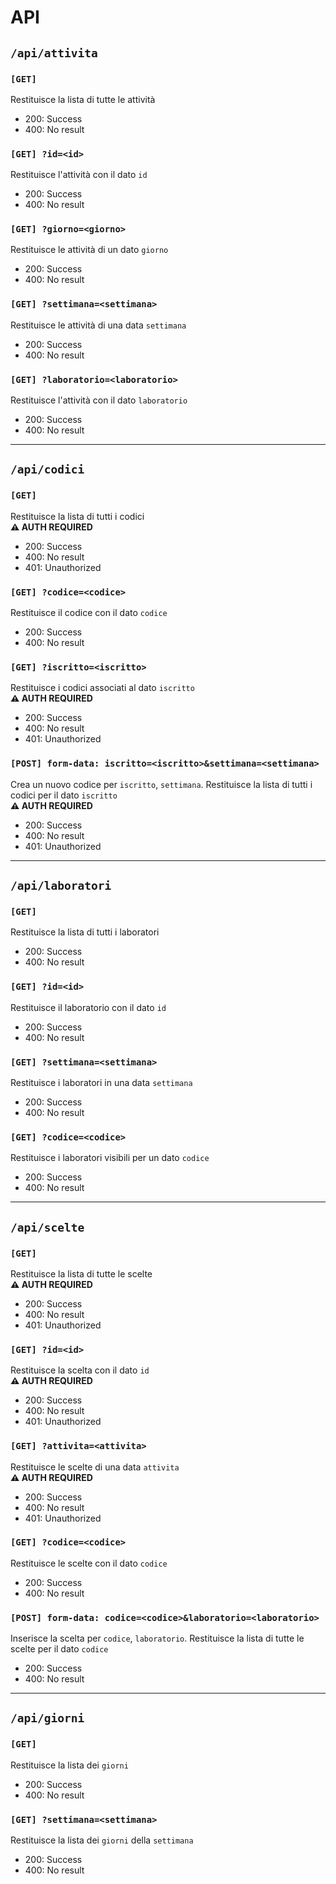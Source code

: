 # API
## `/api/attivita`
### `[GET]` 
Restituisce la lista di tutte le attività
- 200: Success
- 400: No result
### `[GET] ?id=<id>`
Restituisce l'attività con il dato `id`
- 200: Success
- 400: No result
### `[GET] ?giorno=<giorno>`
Restituisce le attività di un dato `giorno`
- 200: Success
- 400: No result
### `[GET] ?settimana=<settimana>`
Restituisce le attività di una data `settimana`
- 200: Success
- 400: No result
### `[GET] ?laboratorio=<laboratorio>`
Restituisce l'attività con il dato `laboratorio`
- 200: Success
- 400: No result
<hr/>

## `/api/codici`
### `[GET]` 
Restituisce la lista di tutti i codici<br/>
**⚠ AUTH REQUIRED**
- 200: Success
- 400: No result
- 401: Unauthorized
### `[GET] ?codice=<codice>` 
Restituisce il codice con il dato `codice`<br/>
- 200: Success
- 400: No result
### `[GET] ?iscritto=<iscritto>` 
Restituisce i codici associati al dato `iscritto`<br/>
**⚠ AUTH REQUIRED**
- 200: Success
- 400: No result
- 401: Unauthorized
### `[POST] form-data: iscritto=<iscritto>&settimana=<settimana>` 
Crea un nuovo codice per `iscritto`, `settimana`. Restituisce la lista di tutti i codici per il dato `iscritto`<br/>
**⚠ AUTH REQUIRED**
- 200: Success
- 400: No result
- 401: Unauthorized
<hr/>

## `/api/laboratori`
### `[GET]` 
Restituisce la lista di tutti i laboratori
- 200: Success
- 400: No result
### `[GET] ?id=<id>`
Restituisce il laboratorio con il dato `id`
- 200: Success
- 400: No result
### `[GET] ?settimana=<settimana>`
Restituisce i laboratori in una data `settimana`
- 200: Success
- 400: No result
### `[GET] ?codice=<codice>`
Restituisce i laboratori visibili per un dato `codice`
- 200: Success
- 400: No result
<hr/>

## `/api/scelte`
### `[GET]` 
Restituisce la lista di tutte le scelte<br/>
**⚠ AUTH REQUIRED**
- 200: Success
- 400: No result
- 401: Unauthorized
### `[GET] ?id=<id>`
Restituisce la scelta con il dato `id`<br/>
**⚠ AUTH REQUIRED**
- 200: Success
- 400: No result
- 401: Unauthorized
### `[GET] ?attivita=<attivita>`
Restituisce le scelte di una data `attivita`<br/>
**⚠ AUTH REQUIRED**
- 200: Success
- 400: No result
- 401: Unauthorized
### `[GET] ?codice=<codice>`
Restituisce le scelte con il dato `codice`<br/>
- 200: Success
- 400: No result
### `[POST] form-data: codice=<codice>&laboratorio=<laboratorio>`
Inserisce la scelta per `codice`, `laboratorio`. Restituisce la lista di tutte le scelte per il dato `codice`<br/>
- 200: Success
- 400: No result

<hr/>

## `/api/giorni`
### `[GET]` 
Restituisce la lista dei `giorni`<br/>
- 200: Success
- 400: No result

### `[GET] ?settimana=<settimana>` 
Restituisce la lista dei `giorni` della `settimana`<br/>
- 200: Success
- 400: No result